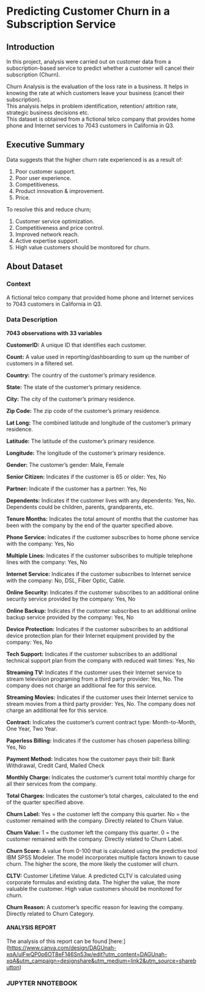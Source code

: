 # Predicting Customer Churn in a Subscription Service

## Introduction

In this project, analysis were carried out on customer data from a subscription-based service to predict whether a customer will cancel their subscription (Churn).

Churn Analysis is the evaluation of the loss rate in a business. It helps in knowing the rate at which customers leave your business (cancel their subscription). </br>This analysis helps in problem identification, retention/ attrition rate, strategic business decisions etc.
</br>
This dataset is obtained from a fictional telco company that provides home phone and Internet services to 7043 customers in California in Q3.
</br>

## Executive Summary

Data suggests that the higher churn rate experienced is as a result of:</br>

1. Poor customer support.
2. Poor user experience.
3. Competitiveness.
4. Product innovation & improvement.
5. Price.

To resolve this and reduce churn;
</br>
1. Customer service optimization.
2. Competitiveness and price control.
3. Improved network reach.
4. Active expertise support.
5. High value customers should be monitored for churn.

## About Dataset


### Context
A fictional telco company that provided home phone and Internet services to 7043 customers in California in Q3.

### Data Description</br>
**7043 observations with 33 variables** 

**CustomerID:** A unique ID that identifies each customer.

**Count:** A value used in reporting/dashboarding to sum up the number of customers in a filtered set.

**Country:** The country of the customer’s primary residence.

**State:** The state of the customer’s primary residence.

**City:** The city of the customer’s primary residence.

**Zip Code:** The zip code of the customer’s primary residence.

**Lat Long:** The combined latitude and longitude of the customer’s primary residence.

**Latitude:** The latitude of the customer’s primary residence.

**Longitude:** The longitude of the customer’s primary residence.

**Gender:** The customer’s gender: Male, Female

**Senior Citizen:** Indicates if the customer is 65 or older: Yes, No

**Partner:** Indicate if the customer has a partner: Yes, No

**Dependents:** Indicates if the customer lives with any dependents: Yes, No. Dependents could be children, parents, grandparents, etc.

**Tenure Months:** Indicates the total amount of months that the customer has been with the company by the end of the quarter specified above.

**Phone Service:** Indicates if the customer subscribes to home phone service with the company: Yes, No

**Multiple Lines:** Indicates if the customer subscribes to multiple telephone lines with the company: Yes, No

**Internet Service:** Indicates if the customer subscribes to Internet service with the company: No, DSL, Fiber Optic, Cable.

**Online Security:** Indicates if the customer subscribes to an additional online security service provided by the company: Yes, No

**Online Backup:** Indicates if the customer subscribes to an additional online backup service provided by the company: Yes, No

**Device Protection:** Indicates if the customer subscribes to an additional device protection plan for their Internet equipment provided by the company: Yes, No

**Tech Support:** Indicates if the customer subscribes to an additional technical support plan from the company with reduced wait times: Yes, No

**Streaming TV:** Indicates if the customer uses their Internet service to stream television programing from a third party provider: Yes, No. The company does not charge an additional fee for this service.

**Streaming Movies:** Indicates if the customer uses their Internet service to stream movies from a third party provider: Yes, No. The company does not charge an additional fee for this service.

**Contract:** Indicates the customer’s current contract type: Month-to-Month, One Year, Two Year.

**Paperless Billing:** Indicates if the customer has chosen paperless billing: Yes, No

**Payment Method:** Indicates how the customer pays their bill: Bank Withdrawal, Credit Card, Mailed Check

**Monthly Charge:** Indicates the customer’s current total monthly charge for all their services from the company.

**Total Charges:** Indicates the customer’s total charges, calculated to the end of the quarter specified above.

**Churn Label:** Yes = the customer left the company this quarter. No = the customer remained with the company. Directly related to Churn Value.

**Churn Value:** 1 = the customer left the company this quarter. 0 = the customer remained with the company. Directly related to Churn Label.

**Churn Score:** A value from 0-100 that is calculated using the predictive tool IBM SPSS Modeler. The model incorporates multiple factors known to cause churn. The higher the score, the more likely the customer will churn.

**CLTV:** Customer Lifetime Value. A predicted CLTV is calculated using corporate formulas and existing data. The higher the value, the more valuable the customer. High value customers should be monitored for churn.

**Churn Reason:** A customer’s specific reason for leaving the company. Directly related to Churn Category.


#### ANALYSIS REPORT

The analysis of this report can be found [here:] (https://www.canva.com/design/DAGUnah-xqA/ulFwQP0p6OT8eF146Sn53w/edit?utm_content=DAGUnah-xqA&utm_campaign=designshare&utm_medium=link2&utm_source=sharebutton)


### JUPYTER NNOTEBOOK
